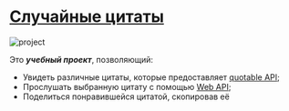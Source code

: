 # [Случайные цитаты](https://ilyachever.github.io/random-quotes/ 'page of the app')

![](https://i.ibb.co/v4n6Ftz/project.png, 'project')

Это ***учебный проект***, позволяющий:
+ Увидеть различные цитаты, которые предоставляет [quotable API](https://github.com/lukePeavey/quotable 'github repo');
+ Прослушать выбранную цитату с помощью [Web API](https://developer.mozilla.org/en-US/docs/Web/API/SpeechSynthesisUtterance 'MDN');
+ Поделиться понравившейся цитатой, cкопировав её
